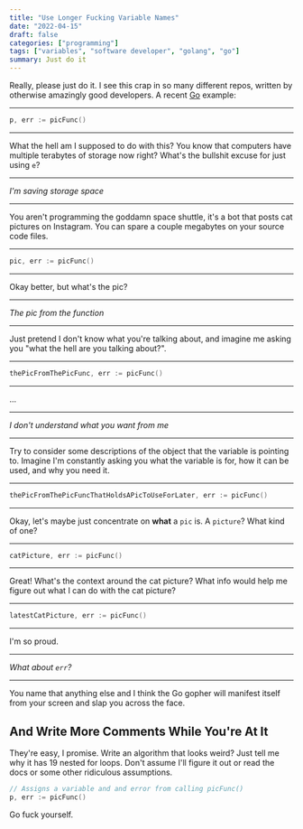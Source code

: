 ```yaml
---
title: "Use Longer Fucking Variable Names"
date: "2022-04-15"
draft: false
categories: ["programming"]
tags: ["variables", "software developer", "golang", "go"]
summary: Just do it
---
```


Really, please just do it. I see this crap in so many different repos, written by otherwise amazingly good developers. A recent [Go](https://go.dev/) example:

----

```go
p, err := picFunc()
```

----

What the hell am I supposed to do with this? You know that computers have multiple terabytes of storage now right? What's the bullshit excuse for just using `e`?

----

*I'm saving storage space*

----

You aren't programming the goddamn space shuttle, it's a bot that posts cat pictures on Instagram. You can spare a couple megabytes on your source code files.

----

```go
pic, err := picFunc()
```

----

Okay better, but what's the pic?

----

*The pic from the function*

----

Just pretend I don't know what you're talking about, and imagine me asking you "what the hell are you talking about?".

----

```go
thePicFromThePicFunc, err := picFunc()
```

----

...

----

*I don't understand what you want from me*

----

Try to consider some descriptions of the object that the variable is pointing to. Imagine I'm constantly asking you what the variable is for, how it can be used, and why you need it.

----

```go
thePicFromThePicFuncThatHoldsAPicToUseForLater, err := picFunc()
```

----

Okay, let's maybe just concentrate on **what** a `pic` is. A `picture`? What kind of one?

----

```go
catPicture, err := picFunc()
```

----

Great! What's the context around the cat picture? What info would help me figure out what I can do with the cat picture?

----

```go
latestCatPicture, err := picFunc()
```

----

I'm so proud.

----

*What about `err`?*

----

You name that anything else and I think the Go gopher will manifest itself from your screen and slap you across the face.

## And Write More Comments While You're At It

They're easy, I promise. Write an algorithm that looks weird? Just tell me why it has 19 nested for loops. Don't assume I'll figure it out or read the docs or some other ridiculous assumptions.

```go
// Assigns a variable and and error from calling picFunc()
p, err := picFunc()
```

Go fuck yourself.
